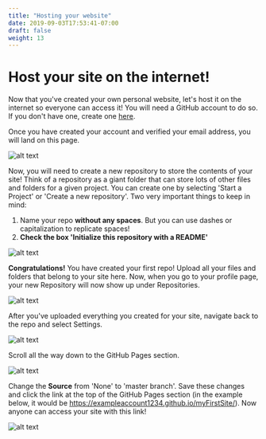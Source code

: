 ```yaml
---
title: "Hosting your website"
date: 2019-09-03T17:53:41-07:00
draft: false
weight: 13
---
```


# Host your site on the internet!
Now that you've created your own personal website, let's host it on the internet so everyone can access it! You will need a GitHub account to do so. If you don't have one, create one [here](https://github.com/).

Once you have created your account and verified your email address, you will land on this page.

![alt text](../media/newAccount.png "new account landing page on github")

Now, you will need to create a new repository to store the contents of your site! Think of a repository as a giant folder that can store lots of other files and folders for a given project. You can create one by selecting 'Start a Project' or 'Create a new repository'. Two very important things to keep in mind:

1. Name your repo <b>without any spaces</b>. But you can use dashes or capitalization to replicate spaces!
2. <b>Check the box 'Initialize this repository with a README'</b>

![alt text](../media/createRepo.png "create new account page on github")

<b>Congratulations!</b> You have created your first repo! Upload all your files and folders that belong to your site here. Now, when you go to your profile page, your new Repository will now show up under Repositories.

![alt text](../media/firstRepoProfile.png "first profile on github")

After you've uploaded everything you created for your site, navigate back to the repo and select Settings.

![alt text](../media/firstRepo.png "first repo on github")

Scroll all the way down to the GitHub Pages section.

![alt text](../media/pages.png "github pages section on page")

Change the <b>Source</b> from 'None' to 'master branch'. Save these changes and click the link at the top of the GitHub Pages section (in the example below, it would be https://exampleaccount1234.github.io/myFirstSite/). Now anyone can access your site with this link!

![alt text](../media/changeToMaster.png "change repo to master on github")
